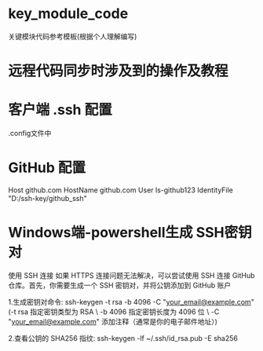 # key_module_code
关键模块代码参考模板(根据个人理解编写)
# 远程代码同步时涉及到的操作及教程

# 客户端 .ssh 配置
.config文件中
 # GitHub 配置
  Host github.com
    HostName github.com
    User ls-github123
    IdentityFile "D:/ssh-key/github_ssh"

# Windows端-powershell生成 SSH密钥对
  使用 SSH 连接
  如果 HTTPS 连接问题无法解决，可以尝试使用 SSH 连接 GitHub 仓库。首先，你需要生成一个 SSH 密钥对，并将公钥添加到 GitHub 账户

  1.生成密钥对命令:  ssh-keygen -t rsa -b 4096 -C "your_email@example.com"  
  (-t rsa 指定密钥类型为 RSA \ -b 4096 指定密钥长度为 4096 位 \ -C "your_email@example.com" 添加注释（通常是你的电子邮件地址）)
  
  2.查看公钥的 SHA256 指纹: ssh-keygen -lf ~/.ssh/id_rsa.pub -E sha256
